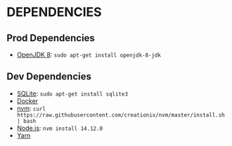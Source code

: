 # DEPENDENCIES

## Prod Dependencies

-   [OpenJDK 8](https://openjdk.java.net/install/): `sudo apt-get install openjdk-8-jdk`

## Dev Dependencies

-   [SQLite](https://www.sqlite.org/index.html): `sudo apt-get install sqlite3`
-   [Docker](https://docs.docker.com/engine/install/ubuntu/)
-   [nvm](https://github.com/nvm-sh/nvm): `curl https://raw.githubusercontent.com/creationix/nvm/master/install.sh | bash`
-   [Node.js](https://nodejs.org/en/): `nvm install 14.12.0`
-   [Yarn](https://classic.yarnpkg.com/en/docs/install/#debian-stable)
